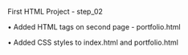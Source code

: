 First HTML Project - step_02


  •	Added HTML tags on second page - portfolio.html
  
  • Added CSS styles to index.html and portfolio.html
